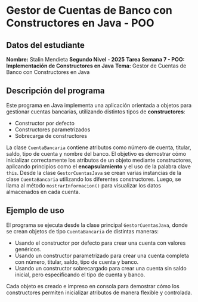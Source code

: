 # Gestor de Cuentas de Banco con Constructores en Java - POO

## Datos del estudiante
  **Nombre:** Stalin Mendieta
  **Segundo Nivel - 2025**
  **Tarea Semana 7 - POO: Implementación de Constructores en Java**
  **Tema:** Gestor de Cuentas de Banco con Constructores en Java

## Descripción del programa

Este programa en Java implementa una aplicación orientada a objetos para gestionar cuentas bancarias, utilizando distintos tipos de **constructores**:

- Constructor por defecto
- Constructores parametrizados
- Sobrecarga de constructores

La clase `CuentaBancaria` contiene atributos como número de cuenta, titular, saldo, tipo de cuenta y nombre del banco. El objetivo es demostrar cómo inicializar correctamente los atributos de un objeto mediante constructores, aplicando principios como el **encapsulamiento** y el uso de la palabra clave `this`.
Desde la clase `GestorCuentasJava` se crean varias instancias de la clase `CuentaBancaria` utilizando los diferentes constructores. Luego, se llama al método `mostrarInformacion()` para visualizar los datos almacenados en cada cuenta.

## Ejemplo de uso

El programa se ejecuta desde la clase principal `GestorCuentasJava`, donde se crean objetos de tipo `CuentaBancaria` de distintas maneras:

- Usando el constructor por defecto para crear una cuenta con valores genéricos.
- Usando un constructor parametrizado para crear una cuenta completa con número, titular, saldo, tipo de cuenta y banco.
- Usando un constructor sobrecargado para crear una cuenta sin saldo inicial, pero especificando el tipo de cuenta y banco.

Cada objeto es creado e impreso en consola para demostrar cómo los constructores permiten inicializar atributos de manera flexible y controlada.
